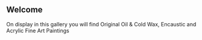 ## Welcome
On display in this gallery you will find Original Oil & Cold Wax, Encaustic and Acrylic Fine Art Paintings